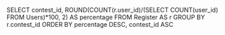 SELECT contest_id, ROUND(COUNT(r.user_id)/(SELECT COUNT(user_id) FROM Users)*100, 2) AS percentage
FROM Register AS r
GROUP BY r.contest_id
ORDER BY percentage DESC, contest_id ASC
